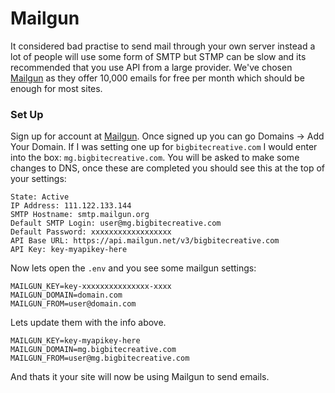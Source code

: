 # Mailgun

It considered bad practise to send mail through your own server instead a lot of people will use some form of SMTP but STMP can be slow and its recommended that you use API from a large provider. We've chosen [Mailgun](http://www.mailgun.com/) as they offer 10,000 emails for free per month which should be enough for most sites.

### Set Up

Sign up for account at [Mailgun](http://www.mailgun.com/). Once signed up you can go Domains -> Add Your Domain. If I was setting one up for `bigbitecreative.com` I would enter into the box: `mg.bigbitecreative.com`. You will be asked to make some changes to DNS, once these are completed you should see this at the top of your settings:

```
State: Active
IP Address: 111.122.133.144
SMTP Hostname: smtp.mailgun.org
Default SMTP Login: user@mg.bigbitecreative.com
Default Password: xxxxxxxxxxxxxxxxxx
API Base URL: https://api.mailgun.net/v3/bigbitecreative.com
API Key: key-myapikey-here
```
Now lets open the `.env` and you see some mailgun settings:

```
MAILGUN_KEY=key-xxxxxxxxxxxxxxx-xxxx
MAILGUN_DOMAIN=domain.com
MAILGUN_FROM=user@domain.com
```

Lets update them with the info above.

```
MAILGUN_KEY=key-myapikey-here
MAILGUN_DOMAIN=mg.bigbitecreative.com
MAILGUN_FROM=user@mg.bigbitecreative.com
```
And thats it your site will now be using Mailgun to send emails.
